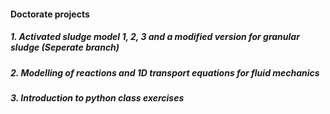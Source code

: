 #### Doctorate projects


##### 1. Activated sludge model 1, 2, 3 and a modified version for granular sludge (Seperate branch)
##### 2. Modelling of reactions and 1D transport equations for fluid mechanics
##### 3. Introduction to python class exercises 



